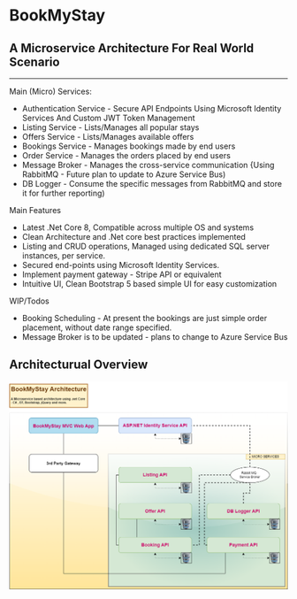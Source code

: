 # BookMyStay

## A Microservice Architecture For Real World Scenario

---
Main (Micro) Services:

* Authentication Service - Secure API Endpoints Using Microsoft Identity Services And Custom JWT Token Management
* Listing Service - Lists/Manages all popular stays
* Offers Service - Lists/Manages available offers
* Bookings Service - Manages bookings made by end users
* Order Service - Manages the orders placed by end users
* Message Broker - Manages the cross-service communication {Using RabbitMQ - Future plan to update to Azure Service Bus)
* DB Logger - Consume the specific messages from RabbitMQ and store it for further reporting)

Main Features
- Latest .Net Core 8, Compatible across multiple OS and systems
- Clean Architecture and .Net core best practices implemented
- Listing and CRUD operations, Managed using dedicated SQL server instances, per service.
- Secured end-points using Microsoft Identity Services.
- Implement payment gateway - Stripe API or equivalent
- Intuitive UI, Clean Bootstrap 5 based simple UI for easy customization

WIP/Todos
- Booking Scheduling - At present the bookings are just simple order placement, without date range specified.
- Message Broker is to be updated - plans to change to Azure Service Bus 


## Architecturual Overview

![](bms_arch.png)
